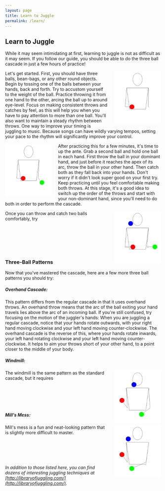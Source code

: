 ```yaml
---
layout: page
title: Learn to Juggle
permalink: /learn/
---
```


## Learn to Juggle

While it may seem intimidating at first, learning to juggle is not as difficult as it may seem. If you follow our guide, you should be able to do the three ball cascade in just a few hours of practice!

<!--https://jugglinglab.org/anim?pattern=300;colors=mixed-->
<img src="/assets/images/jugglinglab/oneball.gif" alt="One Ball" style="float: right; margin-left: 20px; width: 30%"/>

Let's get started. First, you should have three balls, bean-bags, or any other round objects. Begin by tossing one of the balls between your hands, back and forth. Try to accustom yourself to the weight of the ball. Practice throwing it from one hand to the other, arcing the ball up to around eye-level. Focus on making consistent throws and catches by feel, as this will help you when you have to pay attention to more than one ball. You'll also want to maintain a steady rhythm between throws. One way to improve your timing is juggling to music. Because songs can have wildly varying tempos, setting your pace to the rhythm will significantly improve your control.

<!--https://jugglinglab.org/anim?pattern=330;colors=mixed-->
<img src="/assets/images/jugglinglab/twoball.gif" alt="Two Ball" style="float: left; margin-right: 20px; width: 30%"/>

After practicing this for a few minutes, it's time to up the ante. Grab a second ball and hold one ball in each hand. First throw the ball in your dominant hand, and just before it reaches the apex of its arc, throw the ball in your other hand. Then catch both as they fall back into your hands. Don't worry if it didn't look super good on your first try. Keep practicing until you feel comfortable making both throws. At this stage, it's a good idea to switch up the order of the throws and start with your non-dominant hand, since you'll need to do both in order to perform the cascade.

<!--https://jugglinglab.org/anim?pattern=3;hands=(10)(32,15).;colors=mixed-->
<img src="/assets/images/jugglinglab/cascade.gif" alt="Cascade" style="float: right; margin-left: 20px; width: 30%"/>

Once you can throw and catch two balls comfortably, try 

<br />

<br />

<br />

<br />

<br />

### Three-Ball Patterns

Now that you've mastered the cascade, here are a few more three ball patterns you should try:

##### Overhand Cascade:

This pattern differs from the regular cascade in that it uses overhand throws. An overhand throw means that the arc of the ball exiting your hand travels lies above the arc of an incoming ball. If you're still confused, try focusing on the motion of the juggler's hands: When you are juggling a regular cascade, notice that your hands rotate outwards, with your right hand moving clockwise and your left hand moving counter-clockwise. The overhand cascade is the reverse of this, where your hands rotate inwards, your left hand rotating clockwise and your left hand moving counter-clockwise. It helps to aim your throws short of your other hand, to a point closer to the middle of your body.

##### Windmill:

<!--https://jugglinglab.org/anim?pattern=3;hands=t(32,15)c(-10).t(-32,15)c(10).;colors=mixed-->
<img src="/assets/images/jugglinglab/windmill.gif" alt="Windmill" style="float: right; margin-left: 20px; width: 30%"/>

The windmill is the same pattern as the standard cascade, but it requires 

<br />

<br />

<br />

<br />

##### Mill's Mess:

<!--https://jugglinglab.org/anim?pattern=3;hands=t(32,15)c(10).t(-32,15)c(-10).t(-32,15)c(-10).;colors=mixed-->
<img src="/assets/images/jugglinglab/millsmess.gif" alt="Mill's Mess" style="float: right; margin-left: 20px; width: 30%"/>

Mill's mess is a fun and neat-looking pattern that is slightly more difficult to master. 

<br />

<br />

<br />

<br />

<!--##### Pizzicato:-->

*In addition to those listed here, you can find dozens of interesting juggling techniques at [http://libraryofjuggling.com/](http://libraryofjuggling.com/).*

